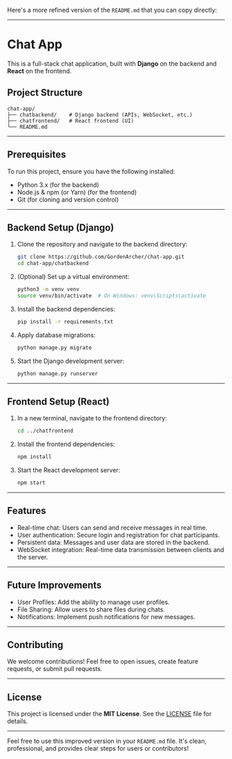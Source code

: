 Here's a more refined version of the `README.md` that you can copy directly:

---

# Chat App

This is a full-stack chat application, built with **Django** on the backend and **React** on the frontend.

## Project Structure

```
chat-app/
├── chatbackend/    # Django backend (APIs, WebSocket, etc.)
├── chatfrontend/   # React frontend (UI)
└── README.md
```

---

## Prerequisites

To run this project, ensure you have the following installed:

- Python 3.x (for the backend)
- Node.js & npm (or Yarn) (for the frontend)
- Git (for cloning and version control)

---

## Backend Setup (Django)

1. Clone the repository and navigate to the backend directory:
   ```bash
   git clone https://github.com/GordenArcher/chat-app.git
   cd chat-app/chatbackend
   ```

2. (Optional) Set up a virtual environment:
   ```bash
   python3 -m venv venv
   source venv/bin/activate  # On Windows: venv\Scripts\activate
   ```

3. Install the backend dependencies:
   ```bash
   pip install -r requirements.txt
   ```

4. Apply database migrations:
   ```bash
   python manage.py migrate
   ```

5. Start the Django development server:
   ```bash
   python manage.py runserver
   ```

---

## Frontend Setup (React)

1. In a new terminal, navigate to the frontend directory:
   ```bash
   cd ../chatfrontend
   ```

2. Install the frontend dependencies:
   ```bash
   npm install
   ```

3. Start the React development server:
   ```bash
   npm start
   ```

---

## Features

- Real-time chat: Users can send and receive messages in real time.
- User authentication: Secure login and registration for chat participants.
- Persistent data: Messages and user data are stored in the backend.
- WebSocket integration: Real-time data transmission between clients and the server.

---

## Future Improvements

- User Profiles: Add the ability to manage user profiles.
- File Sharing: Allow users to share files during chats.
- Notifications: Implement push notifications for new messages.

---

## Contributing

We welcome contributions! Feel free to open issues, create feature requests, or submit pull requests.

---

## License

This project is licensed under the **MIT License**. See the [LICENSE](LICENSE) file for details.

---

Feel free to use this improved version in your `README.md` file. It's clean, professional, and provides clear steps for users or contributors!
